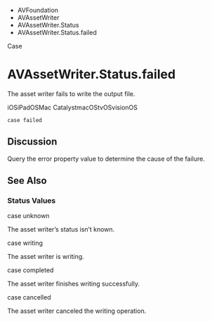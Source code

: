 

- AVFoundation
- AVAssetWriter
- AVAssetWriter.Status
-  AVAssetWriter.Status.failed 

Case

# AVAssetWriter.Status.failed

The asset writer fails to write the output file.

iOSiPadOSMac CatalystmacOStvOSvisionOS

``` source
case failed
```

## Discussion

Query the error property value to determine the cause of the failure.

## See Also

### Status Values

case unknown

The asset writer’s status isn’t known.

case writing

The asset writer is writing.

case completed

The asset writer finishes writing successfully.

case cancelled

The asset writer canceled the writing operation.

